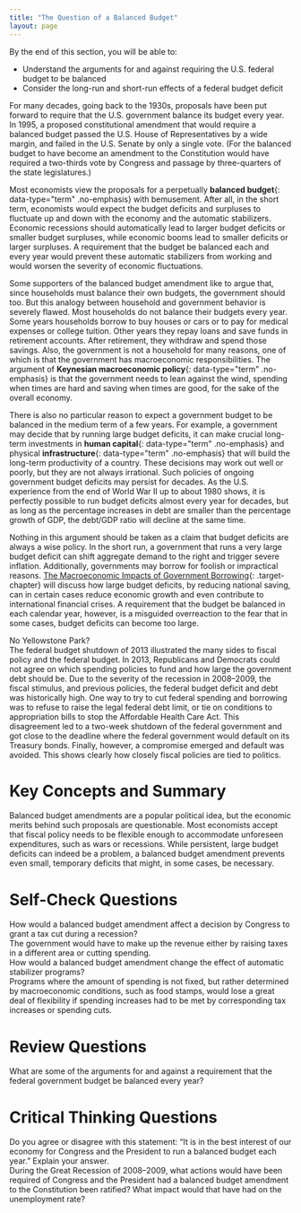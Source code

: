 ```yaml
---
title: "The Question of a Balanced Budget"
layout: page
---
```



<div data-type="abstract" markdown="1">
By the end of this section, you will be able to:

* Understand the arguments for and against requiring the U.S. federal budget to be balanced
* Consider the long-run and short-run effects of a federal budget deficit

</div>

For many decades, going back to the 1930s, proposals have been put forward to require that the U.S. government balance its budget every year. In 1995, a proposed constitutional amendment that would require a balanced budget passed the U.S. House of Representatives by a wide margin, and failed in the U.S. Senate by only a single vote. (For the balanced budget to have become an amendment to the Constitution would have required a two-thirds vote by Congress and passage by three-quarters of the state legislatures.)

Most economists view the proposals for a perpetually **balanced budget**{: data-type="term" .no-emphasis} with bemusement. After all, in the short term, economists would expect the budget deficits and surpluses to fluctuate up and down with the economy and the automatic stabilizers. Economic recessions should automatically lead to larger budget deficits or smaller budget surpluses, while economic booms lead to smaller deficits or larger surpluses. A requirement that the budget be balanced each and every year would prevent these automatic stabilizers from working and would worsen the severity of economic fluctuations.

Some supporters of the balanced budget amendment like to argue that, since households must balance their own budgets, the government should too. But this analogy between household and government behavior is severely flawed. Most households do not balance their budgets every year. Some years households borrow to buy houses or cars or to pay for medical expenses or college tuition. Other years they repay loans and save funds in retirement accounts. After retirement, they withdraw and spend those savings. Also, the government is not a household for many reasons, one of which is that the government has macroeconomic responsibilities. The argument of **Keynesian macroeconomic policy**{: data-type="term" .no-emphasis} is that the government needs to lean against the wind, spending when times are hard and saving when times are good, for the sake of the overall economy.

There is also no particular reason to expect a government budget to be balanced in the medium term of a few years. For example, a government may decide that by running large budget deficits, it can make crucial long-term investments in **human capital**{: data-type="term" .no-emphasis} and physical **infrastructure**{: data-type="term" .no-emphasis} that will build the long-term productivity of a country. These decisions may work out well or poorly, but they are not always irrational. Such policies of ongoing government budget deficits may persist for decades. As the U.S. experience from the end of World War II up to about 1980 shows, it is perfectly possible to run budget deficits almost every year for decades, but as long as the percentage increases in debt are smaller than the percentage growth of GDP, the debt/GDP ratio will decline at the same time.

Nothing in this argument should be taken as a claim that budget deficits are always a wise policy. In the short run, a government that runs a very large budget deficit can shift aggregate demand to the right and trigger severe inflation. Additionally, governments may borrow for foolish or impractical reasons. [The Macroeconomic Impacts of Government Borrowing](/m48800){: .target-chapter} will discuss how large budget deficits, by reducing national saving, can in certain cases reduce economic growth and even contribute to international financial crises. A requirement that the budget be balanced in each calendar year, however, is a misguided overreaction to the fear that in some cases, budget deficits can become too large.

<div data-type="note" class="note economics bringhome" markdown="1">
<div data-type="title" class="title">
No Yellowstone Park?
</div>
The federal budget shutdown of 2013 illustrated the many sides to fiscal policy and the federal budget. In 2013, Republicans and Democrats could not agree on which spending policies to fund and how large the government debt should be. Due to the severity of the recession in 2008–2009, the fiscal stimulus, and previous policies, the federal budget deficit and debt was historically high. One way to try to cut federal spending and borrowing was to refuse to raise the legal federal debt limit, or tie on conditions to appropriation bills to stop the Affordable Health Care Act. This disagreement led to a two-week shutdown of the federal government and got close to the deadline where the federal government would default on its Treasury bonds. Finally, however, a compromise emerged and default was avoided. This shows clearly how closely fiscal policies are tied to politics.

</div>

# Key Concepts and Summary

Balanced budget amendments are a popular political idea, but the economic merits behind such proposals are questionable. Most economists accept that fiscal policy needs to be flexible enough to accommodate unforeseen expenditures, such as wars or recessions. While persistent, large budget deficits can indeed be a problem, a balanced budget amendment prevents even small, temporary deficits that might, in some cases, be necessary.

# Self-Check Questions

<div data-type="exercise" class="exercise">
<div data-type="problem" class="problem" markdown="1">
How would a balanced budget amendment affect a decision by Congress to grant a tax cut during a recession?

</div>
<div data-type="solution" class="solution" markdown="1">
The government would have to make up the revenue either by raising taxes in a different area or cutting spending.

</div>
</div>

<div data-type="exercise" class="exercise">
<div data-type="problem" class="problem" markdown="1">
How would a balanced budget amendment change the effect of automatic stabilizer programs?

</div>
<div data-type="solution" class="solution" markdown="1">
Programs where the amount of spending is not fixed, but rather determined by macroeconomic conditions, such as food stamps, would lose a great deal of flexibility if spending increases had to be met by corresponding tax increases or spending cuts.

</div>
</div>

# Review Questions

<div data-type="exercise" class="exercise">
<div data-type="problem" class="problem" markdown="1">
What are some of the arguments for and against a requirement that the federal government budget be balanced every year?

</div>
</div>

# Critical Thinking Questions

<div data-type="exercise" class="exercise">
<div data-type="problem" class="problem" markdown="1">
Do you agree or disagree with this statement: “It is in the best interest of our economy for Congress and the President to run a balanced budget each year.” Explain your answer.

</div>
</div>

<div data-type="exercise" class="exercise">
<div data-type="problem" class="problem" markdown="1">
During the Great Recession of 2008–2009, what actions would have been required of Congress and the President had a balanced budget amendment to the Constitution been ratified? What impact would that have had on the unemployment rate?

</div>
</div>

